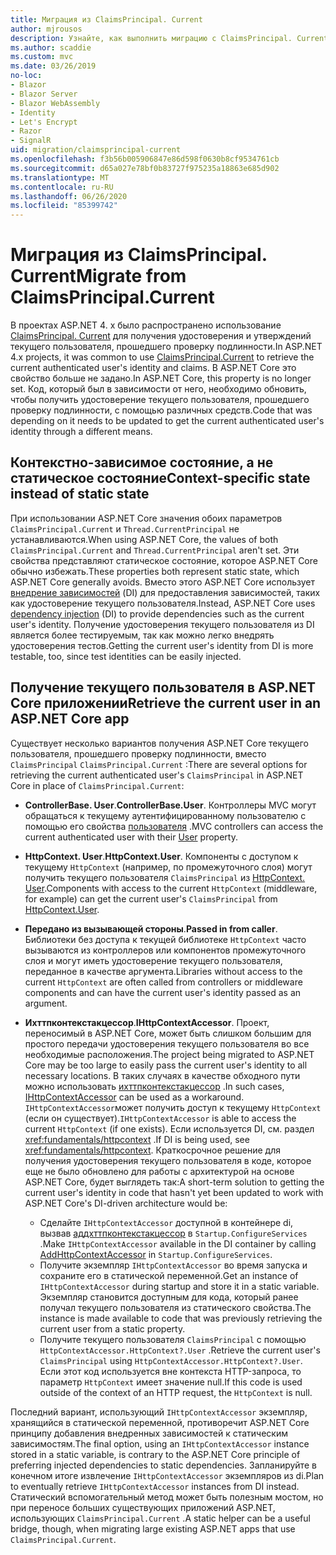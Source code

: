 ```yaml
---
title: Миграция из ClaimsPrincipal. Current
author: mjrousos
description: Узнайте, как выполнить миграцию с ClaimsPrincipal. Current, чтобы получить удостоверение текущего пользователя, прошедшего проверку подлинности, и утверждения в ASP.NET Core.
ms.author: scaddie
ms.custom: mvc
ms.date: 03/26/2019
no-loc:
- Blazor
- Blazor Server
- Blazor WebAssembly
- Identity
- Let's Encrypt
- Razor
- SignalR
uid: migration/claimsprincipal-current
ms.openlocfilehash: f3b56b005906847e86d598f0630b8cf9534761cb
ms.sourcegitcommit: d65a027e78bf0b83727f975235a18863e685d902
ms.translationtype: MT
ms.contentlocale: ru-RU
ms.lasthandoff: 06/26/2020
ms.locfileid: "85399742"
---
```

# <a name="migrate-from-claimsprincipalcurrent"></a><span data-ttu-id="38390-103">Миграция из ClaimsPrincipal. Current</span><span class="sxs-lookup"><span data-stu-id="38390-103">Migrate from ClaimsPrincipal.Current</span></span>

<span data-ttu-id="38390-104">В проектах ASP.NET 4. x было распространено использование [ClaimsPrincipal. Current](/dotnet/api/system.security.claims.claimsprincipal.current) для получения удостоверения и утверждений текущего пользователя, прошедшего проверку подлинности.</span><span class="sxs-lookup"><span data-stu-id="38390-104">In ASP.NET 4.x projects, it was common to use [ClaimsPrincipal.Current](/dotnet/api/system.security.claims.claimsprincipal.current) to retrieve the current authenticated user's identity and claims.</span></span> <span data-ttu-id="38390-105">В ASP.NET Core это свойство больше не задано.</span><span class="sxs-lookup"><span data-stu-id="38390-105">In ASP.NET Core, this property is no longer set.</span></span> <span data-ttu-id="38390-106">Код, который был в зависимости от него, необходимо обновить, чтобы получить удостоверение текущего пользователя, прошедшего проверку подлинности, с помощью различных средств.</span><span class="sxs-lookup"><span data-stu-id="38390-106">Code that was depending on it needs to be updated to get the current authenticated user's identity through a different means.</span></span>

## <a name="context-specific-state-instead-of-static-state"></a><span data-ttu-id="38390-107">Контекстно-зависимое состояние, а не статическое состояние</span><span class="sxs-lookup"><span data-stu-id="38390-107">Context-specific state instead of static state</span></span>

<span data-ttu-id="38390-108">При использовании ASP.NET Core значения обоих параметров `ClaimsPrincipal.Current` и `Thread.CurrentPrincipal` не устанавливаются.</span><span class="sxs-lookup"><span data-stu-id="38390-108">When using ASP.NET Core, the values of both `ClaimsPrincipal.Current` and `Thread.CurrentPrincipal` aren't set.</span></span> <span data-ttu-id="38390-109">Эти свойства представляют статическое состояние, которое ASP.NET Core обычно избежать.</span><span class="sxs-lookup"><span data-stu-id="38390-109">These properties both represent static state, which ASP.NET Core generally avoids.</span></span> <span data-ttu-id="38390-110">Вместо этого ASP.NET Core использует [внедрение зависимостей](xref:fundamentals/dependency-injection) (DI) для предоставления зависимостей, таких как удостоверение текущего пользователя.</span><span class="sxs-lookup"><span data-stu-id="38390-110">Instead, ASP.NET Core uses [dependency injection](xref:fundamentals/dependency-injection) (DI) to provide dependencies such as the current user's identity.</span></span> <span data-ttu-id="38390-111">Получение удостоверения текущего пользователя из DI является более тестируемым, так как можно легко внедрять удостоверения тестов.</span><span class="sxs-lookup"><span data-stu-id="38390-111">Getting the current user's identity from DI is more testable, too, since test identities can be easily injected.</span></span>

## <a name="retrieve-the-current-user-in-an-aspnet-core-app"></a><span data-ttu-id="38390-112">Получение текущего пользователя в ASP.NET Core приложении</span><span class="sxs-lookup"><span data-stu-id="38390-112">Retrieve the current user in an ASP.NET Core app</span></span>

<span data-ttu-id="38390-113">Существует несколько вариантов получения ASP.NET Core текущего пользователя, прошедшего проверку подлинности, вместо `ClaimsPrincipal` `ClaimsPrincipal.Current` :</span><span class="sxs-lookup"><span data-stu-id="38390-113">There are several options for retrieving the current authenticated user's `ClaimsPrincipal` in ASP.NET Core in place of `ClaimsPrincipal.Current`:</span></span>

* <span data-ttu-id="38390-114">**ControllerBase. User**.</span><span class="sxs-lookup"><span data-stu-id="38390-114">**ControllerBase.User**.</span></span> <span data-ttu-id="38390-115">Контроллеры MVC могут обращаться к текущему аутентифицированному пользователю с помощью его свойства [пользователя](/dotnet/api/microsoft.aspnetcore.mvc.controllerbase.user) .</span><span class="sxs-lookup"><span data-stu-id="38390-115">MVC controllers can access the current authenticated user with their [User](/dotnet/api/microsoft.aspnetcore.mvc.controllerbase.user) property.</span></span>
* <span data-ttu-id="38390-116">**HttpContext. User**.</span><span class="sxs-lookup"><span data-stu-id="38390-116">**HttpContext.User**.</span></span> <span data-ttu-id="38390-117">Компоненты с доступом к текущему `HttpContext` (например, по промежуточного слоя) могут получить текущего пользователя `ClaimsPrincipal` из [HttpContext. User](/dotnet/api/microsoft.aspnetcore.http.httpcontext.user).</span><span class="sxs-lookup"><span data-stu-id="38390-117">Components with access to the current `HttpContext` (middleware, for example) can get the current user's `ClaimsPrincipal` from [HttpContext.User](/dotnet/api/microsoft.aspnetcore.http.httpcontext.user).</span></span>
* <span data-ttu-id="38390-118">**Передано из вызывающей стороны**.</span><span class="sxs-lookup"><span data-stu-id="38390-118">**Passed in from caller**.</span></span> <span data-ttu-id="38390-119">Библиотеки без доступа к текущей библиотеке `HttpContext` часто вызываются из контроллеров или компонентов промежуточного слоя и могут иметь удостоверение текущего пользователя, переданное в качестве аргумента.</span><span class="sxs-lookup"><span data-stu-id="38390-119">Libraries without access to the current `HttpContext` are often called from controllers or middleware components and can have the current user's identity passed as an argument.</span></span>
* <span data-ttu-id="38390-120">**Ихттпконтекстакцессор**.</span><span class="sxs-lookup"><span data-stu-id="38390-120">**IHttpContextAccessor**.</span></span> <span data-ttu-id="38390-121">Проект, переносимый в ASP.NET Core, может быть слишком большим для простого передачи удостоверения текущего пользователя во все необходимые расположения.</span><span class="sxs-lookup"><span data-stu-id="38390-121">The project being migrated to ASP.NET Core may be too large to easily pass the current user's identity to all necessary locations.</span></span> <span data-ttu-id="38390-122">В таких случаях в качестве обходного пути можно использовать [ихттпконтекстакцессор](/dotnet/api/microsoft.aspnetcore.http.ihttpcontextaccessor) .</span><span class="sxs-lookup"><span data-stu-id="38390-122">In such cases, [IHttpContextAccessor](/dotnet/api/microsoft.aspnetcore.http.ihttpcontextaccessor) can be used as a workaround.</span></span> <span data-ttu-id="38390-123">`IHttpContextAccessor`может получить доступ к текущему `HttpContext` (если он существует).</span><span class="sxs-lookup"><span data-stu-id="38390-123">`IHttpContextAccessor` is able to access the current `HttpContext` (if one exists).</span></span> <span data-ttu-id="38390-124">Если используется DI, см. раздел <xref:fundamentals/httpcontext> .</span><span class="sxs-lookup"><span data-stu-id="38390-124">If DI is being used, see <xref:fundamentals/httpcontext>.</span></span> <span data-ttu-id="38390-125">Краткосрочное решение для получения удостоверения текущего пользователя в коде, которое еще не было обновлено для работы с архитектурой на основе ASP.NET Core, будет выглядеть так:</span><span class="sxs-lookup"><span data-stu-id="38390-125">A short-term solution to getting the current user's identity in code that hasn't yet been updated to work with ASP.NET Core's DI-driven architecture would be:</span></span>

  * <span data-ttu-id="38390-126">Сделайте `IHttpContextAccessor` доступной в контейнере di, вызвав [аддхттпконтекстакцессор](https://github.com/aspnet/Hosting/issues/793) в `Startup.ConfigureServices` .</span><span class="sxs-lookup"><span data-stu-id="38390-126">Make `IHttpContextAccessor` available in the DI container by calling [AddHttpContextAccessor](https://github.com/aspnet/Hosting/issues/793) in `Startup.ConfigureServices`.</span></span>
  * <span data-ttu-id="38390-127">Получите экземпляр `IHttpContextAccessor` во время запуска и сохраните его в статической переменной.</span><span class="sxs-lookup"><span data-stu-id="38390-127">Get an instance of `IHttpContextAccessor` during startup and store it in a static variable.</span></span> <span data-ttu-id="38390-128">Экземпляр становится доступным для кода, который ранее получал текущего пользователя из статического свойства.</span><span class="sxs-lookup"><span data-stu-id="38390-128">The instance is made available to code that was previously retrieving the current user from a static property.</span></span>
  * <span data-ttu-id="38390-129">Получите текущего пользователя `ClaimsPrincipal` с помощью `HttpContextAccessor.HttpContext?.User` .</span><span class="sxs-lookup"><span data-stu-id="38390-129">Retrieve the current user's `ClaimsPrincipal` using `HttpContextAccessor.HttpContext?.User`.</span></span> <span data-ttu-id="38390-130">Если этот код используется вне контекста HTTP-запроса, то параметр `HttpContext` имеет значение null.</span><span class="sxs-lookup"><span data-stu-id="38390-130">If this code is used outside of the context of an HTTP request, the `HttpContext` is null.</span></span>

<span data-ttu-id="38390-131">Последний вариант, использующий `IHttpContextAccessor` экземпляр, хранящийся в статической переменной, противоречит ASP.NET Core принципу добавления внедренных зависимостей к статическим зависимостям.</span><span class="sxs-lookup"><span data-stu-id="38390-131">The final option, using an `IHttpContextAccessor` instance stored in a static variable, is contrary to the ASP.NET Core principle of preferring injected dependencies to static dependencies.</span></span> <span data-ttu-id="38390-132">Запланируйте в конечном итоге извлечение `IHttpContextAccessor` экземпляров из di.</span><span class="sxs-lookup"><span data-stu-id="38390-132">Plan to eventually retrieve `IHttpContextAccessor` instances from DI instead.</span></span> <span data-ttu-id="38390-133">Статический вспомогательный метод может быть полезным мостом, но при переносе больших существующих приложений ASP.NET, использующих `ClaimsPrincipal.Current` .</span><span class="sxs-lookup"><span data-stu-id="38390-133">A static helper can be a useful bridge, though, when migrating large existing ASP.NET apps that use `ClaimsPrincipal.Current`.</span></span>
